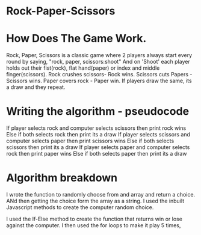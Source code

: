 # Rock-Paper-Scissors

# How Does The Game Work.
Rock, Paper, Scissors is a classic game where 2 players always start every round by saying, "rock, paper, scissors:shoot" And on 'Shoot' each player holds out their fist(rock), flat hand(paper) or index and middle finger(scissors). Rock crushes scissors- Rock wins. Scissors cuts Papers - Scissors wins. Paper covers rock - Paper win. If players draw the same, its a draw and they repeat.

# Writing the algorithm - pseudocode

If player selects rock and computer selects scissors then print rock wins
Else if both selects rock then print its a draw
If player selects scissors and computer selects paper then print scissors wins
Else if both selects scissors then print its a draw
If player selects paper and computer selects rock then print paper wins
Else if both selects paper then print its a draw


# Algorithm breakdown

I wrote the function to randomly choose from and array and return a choice. ANd then getting the choice form the array as a string. I used the inbuilt Javascript methods to create the computer random choice.

I used the If-Else method to create the function that returns win or lose against the computer. I then used the for loops to make it play 5 times,